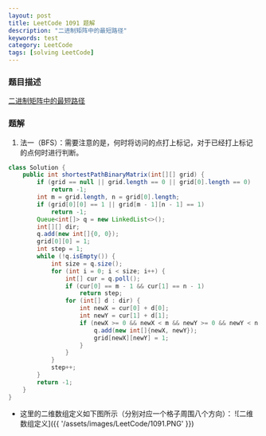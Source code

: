 ```yaml
---
layout: post
title: LeetCode 1091 题解
description: "二进制矩阵中的最短路径"
keywords: test
category: LeetCode
tags: [solving LeetCode]
---
```


### 题目描述
[二进制矩阵中的最短路径](https://leetcode-cn.com/problems/shortest-path-in-binary-matrix/)

### 题解
1. 法一（BFS）：需要注意的是，何时将访问的点打上标记，对于已经打上标记的点何时进行判断。
```java
class Solution {
    public int shortestPathBinaryMatrix(int[][] grid) {
        if (grid == null || grid.length == 0 || grid[0].length == 0)
            return -1;
        int m = grid.length, n = grid[0].length;
        if (grid[0][0] == 1 || grid[m - 1][n - 1] == 1)
            return -1;
        Queue<int[]> q = new LinkedList<>();
        int[][] dir;
        q.add(new int[]{0, 0});
        grid[0][0] = 1;
        int step = 1;
        while (!q.isEmpty()) {
            int size = q.size();
            for (int i = 0; i < size; i++) {
                int[] cur = q.poll();
                if (cur[0] == m - 1 && cur[1] == n - 1)
                    return step;
                for (int[] d : dir) {
                    int newX = cur[0] + d[0];
                    int newY = cur[1] + d[1];
                    if (newX >= 0 && newX < m && newY >= 0 && newY < n && grid[newX][newY] == 0) {
                        q.add(new int[]{newX, newY});
                        grid[newX][newY] = 1;
                    }
                }
            }
            step++;
        }
        return -1;
    }
}
```
* 这里的二维数组定义如下图所示（分别对应一个格子周围八个方向）：
![二维数组定义]({{ '/assets/images/LeetCode/1091.PNG' }})
